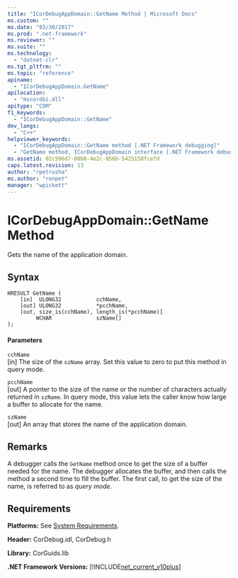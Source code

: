```yaml
---
title: "ICorDebugAppDomain::GetName Method | Microsoft Docs"
ms.custom: ""
ms.date: "03/30/2017"
ms.prod: ".net-framework"
ms.reviewer: ""
ms.suite: ""
ms.technology: 
  - "dotnet-clr"
ms.tgt_pltfrm: ""
ms.topic: "reference"
apiname: 
  - "ICorDebugAppDomain.GetName"
apilocation: 
  - "mscordbi.dll"
apitype: "COM"
f1_keywords: 
  - "ICorDebugAppDomain::GetName"
dev_langs: 
  - "C++"
helpviewer_keywords: 
  - "ICorDebugAppDomain::GetName method [.NET Framework debugging]"
  - "GetName method, ICorDebugAppDomain interface [.NET Framework debugging]"
ms.assetid: 02c596d7-00b0-4e2c-856b-5425158fcefd
caps.latest.revision: 13
author: "rpetrusha"
ms.author: "ronpet"
manager: "wpickett"
---
```

# ICorDebugAppDomain::GetName Method
Gets the name of the application domain.  
  
## Syntax  
  
```  
HRESULT GetName (  
    [in]  ULONG32           cchName,  
    [out] ULONG32           *pcchName,  
    [out, size_is(cchName), length_is(*pcchName)]   
         WCHAR              szName[]  
);  
```  
  
#### Parameters  
 `cchName`  
 [in] The size of the `szName` array. Set this value to zero to put this method in query mode.  
  
 `pcchName`  
 [out] A pointer to the size of the name or the number of characters actually returned in `szName`. In query mode, this value lets the caller know how large a buffer to allocate for the name.  
  
 `szName`  
 [out] An array that stores the name of the application domain.  
  
## Remarks  
 A debugger calls the `GetName` method once to get the size of a buffer needed for the name. The debugger allocates the buffer, and then calls the method a second time to fill the buffer. The first call, to get the size of the name, is referred to as *query mode*.  
  
## Requirements  
 **Platforms:** See [System Requirements](../../../../docs/framework/get-started/system-requirements.md).  
  
 **Header:** CorDebug.idl, CorDebug.h  
  
 **Library:** CorGuids.lib  
  
 **.NET Framework Versions:** [!INCLUDE[net_current_v10plus](../../../../includes/net-current-v10plus-md.md)]